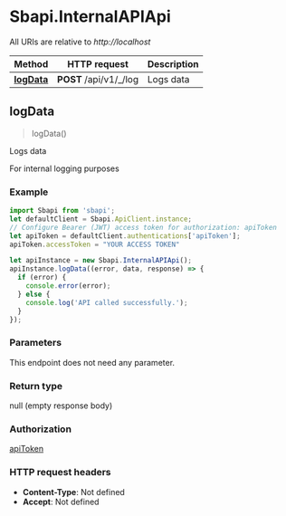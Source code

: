 # Sbapi.InternalAPIApi

All URIs are relative to *http://localhost*

Method | HTTP request | Description
------------- | ------------- | -------------
[**logData**](InternalAPIApi.md#logData) | **POST** /api/v1/_/log | Logs data



## logData

> logData()

Logs data

 For internal logging purposes 

### Example

```javascript
import Sbapi from 'sbapi';
let defaultClient = Sbapi.ApiClient.instance;
// Configure Bearer (JWT) access token for authorization: apiToken
let apiToken = defaultClient.authentications['apiToken'];
apiToken.accessToken = "YOUR ACCESS TOKEN"

let apiInstance = new Sbapi.InternalAPIApi();
apiInstance.logData((error, data, response) => {
  if (error) {
    console.error(error);
  } else {
    console.log('API called successfully.');
  }
});
```

### Parameters

This endpoint does not need any parameter.

### Return type

null (empty response body)

### Authorization

[apiToken](../README.md#apiToken)

### HTTP request headers

- **Content-Type**: Not defined
- **Accept**: Not defined

